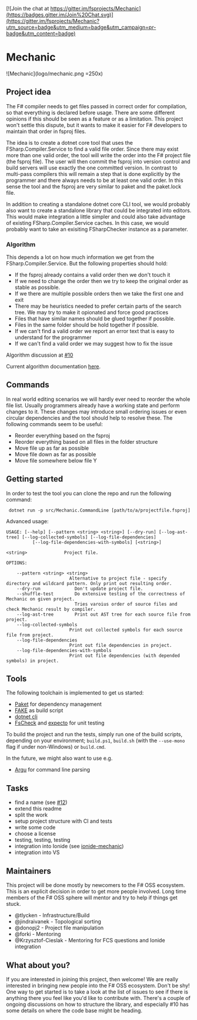 [![Join the chat at https://gitter.im/fsprojects/Mechanic](https://badges.gitter.im/Join%20Chat.svg)](https://gitter.im/fsprojects/Mechanic?utm_source=badge&utm_medium=badge&utm_campaign=pr-badge&utm_content=badge)

# Mechanic

![Mechanic](logo/mechanic.png =250x)

## Project idea

The F# compiler needs to get files passed in correct order for compilation, so that everything is declared before usage. 
There are some different opinions if this should be seen as a feature or as a limitation. This project won't settle this dispute, but it wants to make it easier for F# developers to maintain that order in fsproj files.

The idea is to create a dotnet core tool that uses the FSharp.Compiler.Service to find a valid file order. Since there may exist more than one valid order, the tool will write the order into the F# project file (the fsproj file). The user will then commit the fsproj into version control and build servers will use exactly the one committed version. In contrast to multi-pass compilers this will remain a step that is done explicitly by the programmer and there always needs to be at least one valid order. In this sense the tool and the fsproj are very similar to paket and the paket.lock file. 

In addition to creating a standalone dotnet core CLI tool, we would probably also want to create a standalone library that could be integrated into editors. This would make integration a little simpler and could also take advantage of existing FSharp.Compiler.Service caches. In this case, we would probably want to take an exisiting FSharpChecker instance as a parameter.

### Algorithm

This depends a lot on how much information we get from the FSharp.Compiler.Service. But the following properties should hold:

* If the fsproj already contains a valid order then we don't touch it 
* If we need to change the order then we try to keep the original order as stable as possible.
* If we there are multiple possible orders then we take the first one and exit 
* There may be heuristics needed to prefer certain parts of the search tree. We may try to make it opionated and force good practices
* Files that have similar names should be glued together if possible. 
* Files in the same folder should be hold together if possible. 
* If we can't find a valid order we report an error text that is easy to understand for the programmer 
* If we can't find a valid order we may suggest how to fix the issue 

Algorithm discussion at [#10](https://github.com/fsprojects/AProjectHasNoName/issues/10)

Current algorithm documentation [here](OrderingAlg.md).

## Commands

In real world editing scenarios we will hardly ever need to reorder the whole file list. 
Usually programmers already have a working state and perform changes to it. These changes may introduce small ordering issues or even circular dependencies and the tool should help to resolve these. The following commands seem to be useful:

* Reorder everything based on the fsproj
* Reorder everything based on all files in the folder structure
* Move file up as far as possible
* Move file down as far as possible
* Move file somewhere below file Y

## Getting started

In order to test the tool you can clone the repo and run the following command:

     dotnet run -p src/Mechanic.CommandLine [path/to/a/projectfile.fsproj]

Advanced usage:
    
    USAGE: [--help] [--pattern <string> <string>] [--dry-run] [--log-ast-tree] [--log-collected-symbols] [--log-file-dependencies]
              [--log-file-dependencies-with-symbols] [<string>]

    <string>              Project file.

    OPTIONS:

        --pattern <string> <string>
                            Alternative to project file - specify directory and wildcard pattern. Only print out resulting order.
        --dry-run             Don't update project file.
        --shuffle-test        Do extensive testing of the correctness of Mechanic on given project.
                              Tries varoius order of source files and check Mechanic result by compiler.
        --log-ast-tree        Print out AST tree for each source file from project.
        --log-collected-symbols
                            Print out collected symbols for each source file from project.
        --log-file-dependencies
                            Print out file dependencies in project.
        --log-file-dependencies-with-symbols
                            Print out file dependencies (with depended symbols) in project.

## Tools

The following toolchain is implemented to get us started:

* [Paket][paket] for dependency management 
* [FAKE][fake] as build script
* [dotnet cli][dotnet]
* [FsCheck][fscheck] and [expecto][expecto] for unit testing

[paket]: https://fsprojects.github.io/Paket/
[fake]: https://fake.build/
[dotnet]: https://github.com/dotnet/cli/
[fscheck]: https://fscheck.github.io/FsCheck/
[expecto]: https://github.com/haf/expecto/

To build the project and run the tests, simply run one of the build scripts,
depending on your environment; `build.ps1`, `build.sh` (with the `--use-mono` flag if under non-Windows)
or `build.cmd`.

In the future, we might also want to use e.g.

* [Argu](https://github.com/fsprojects/Argu) for command line parsing

## Tasks 

- find a name (see [#12](https://github.com/fsprojects/AProjectHasNoName/issues/12)) 
- extend this readme
- split the work 
- setup project structure with CI and tests
- write some code
- choose a license
- testing, testing, testing
- integration into Ionide (see [ionide-mechanic](https://github.com/ionide/ionide-mechanic))
- integration into VS

## Maintainers

This project will be done mostly by newcomers to the F# OSS ecosystem. This is an explicit decision in order to get more people involved. Long time members of the F# OSS sphere will mentor and try to help if things get stuck. 
 
- @tlycken - Infrastructure/Build
- @jindraivanek - Topological sorting
- @donopj2 - Project file manipulation
- @forki - Mentoring
- @Krzysztof-Cieslak - Mentoring for FCS questions and Ionide integration

## What about you?

If you are interested in joining this project, then welcome! We are really interested in bringing new people into the F# OSS ecosystem. Don't be shy! One way to get started is to take a look at the list of issues to see if there is anything there you feel like you'd like to contribute with. There's a couple of ongoing discussions on how to structure the library, and especially #10 has some details on where the code base might be heading.
